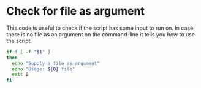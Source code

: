 # Check for file as argument

This code is useful to check if the script has some input to run on. In case there is no file as an argument on the command-line it tells you how to use the script.&#x20;

```bash
if ! [ -f "$1" ]
then
  echo "Supply a file as argument" 
  echo "Usage: ${0} file"
  exit 0
fi

```

